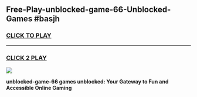 
## Free-Play-unblocked-game-66-Unblocked-Games #basjh
<h3>
<a href="https://news.freeplayer.one?title=unblocked-game-66&ref=8M">CLICK TO PLAY</a></h3>
<hr>

<h3>
<a href="https://news.freeplayer.one?title=unblocked-game-66&ref=8M">CLICK 2 PLAY</a>
  
</h3>

<a href="https://news.freeplayer.one?title=unblocked-game-66&ref=8M"><img src="https://clearcache.store/games.png"></a>


**unblocked-game-66 games unblocked: Your Gateway to Fun and Accessible Online Gaming**
